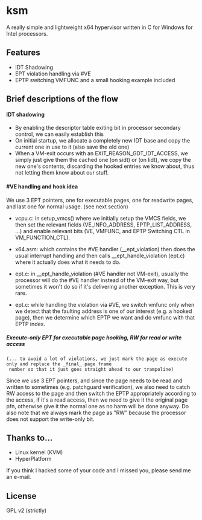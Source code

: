 # ksm

A really simple and lightweight x64 hypervisor written in C for Windows for Intel processors.

## Features

- IDT Shadowing
- EPT violation handling via #VE
- EPTP switching VMFUNC and a small hooking example included

## Brief descriptions of the flow

#### IDT shadowing

- By enabling the descriptor table exiting bit in processor secondary control, we can easily establish this
- On initial startup, we allocate a completely new IDT base and copy the current one in use to it (also save the old
												   one)
- When a VM-exit occurs with an EXIT_REASON_GDT_IDT_ACCESS, we simply just give them the cached one (on sidt) or (on
														  lidt),
	we copy the new one's contents, discarding the hooked entries we know about, thus not letting them know about
	our stuff.


#### #VE handling and hook idea

We use 3 EPT pointers, one for executable pages, one for readwrite pages, and last one for normal usage.  (see next
													   section)

- vcpu.c: in setup_vmcs() where we initially setup the VMCS fields, we then set the relevant fields (VE_INFO_ADDRESS,
													EPTP_LIST_ADDRESS,
													...) and enable
relevant bits (VE, VMFUNC, and EPTP Switching CTL in VM_FUNCTION_CTL).

- x64.asm: which contains the #VE handler (__ept_violation) then does the usual interrupt handling and then calls
	__ept_handle_violation (ept.c) where it actually does what it needs to do.
- ept.c: in __ept_handle_violation (#VE handler not VM-exit), usually the processor will do the #VE handler instead of
	the VM-exit way, but sometimes it won't do so if it's delivering another exception.  This is very rare.
- ept.c: while handling the violation via #VE, we switch vmfunc only when we detect that the faulting address is one of
	our interest (e.g. a hooked page), then we determine which EPTP we want and do vmfunc with that EPTP index.

##### Execute-only EPT for executable page hooking, RW for read or write access

	(... to avoid a lot of violations, we just mark the page as execute only and replace the _final_ page frame
	 number so that it just goes straight ahead to our trampoline)
Since we use 3 EPT pointers, and since the page needs to be read and written to sometimes (e.g. patchguard
											   verification),
      we also need to catch RW access to the page and then switch the EPTP appropriately according to
      the access, if it's a read access, then we need to give it the original page pfn, otherwise
      give it the normal one as no harm will be done anyway.  Do also note that we always mark the page
      as "RW" because the processor does not support the write-only bit.


## Thanks to...

- Linux kernel (KVM)
- HyperPlatform

If you think I hacked some of your code and I missed you, please send me an e-mail.

## License

GPL v2 (strictly)
